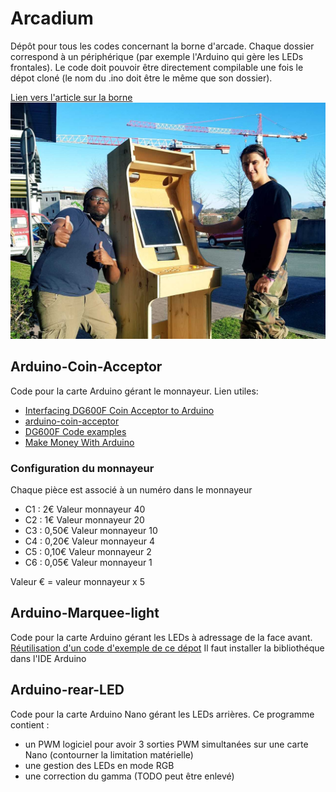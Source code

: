 # Arcadium
Dépôt  pour tous les codes concernant la borne d'arcade. Chaque dossier correspond à un périphérique (par exemple l'Arduino qui gère  les LEDs frontales). Le code doit pouvoir être directement compilable une fois le dépot cloné (le nom du .ino doit être le même que son dossier).


[Lien vers l'article sur la borne](http://estiasystem.estia.fr/archives/2317)
![Une fine équipe!](borne.jpg)

## Arduino-Coin-Acceptor
Code pour la carte Arduino gérant le monnayeur.
Lien utiles:
- [Interfacing DG600F Coin Acceptor to Arduino](https://bigdanzblog.wordpress.com/2015/01/12/interfacing-dg600f-coin-acceptor-to-arduino/)
- [arduino-coin-acceptor
](https://github.com/hxlnt/arduino-coin-acceptor)
- [DG600F Code examples](https://github.com/vvzen/coin-acceptor)
- [Make Money With Arduino](https://www.instructables.com/id/Make-Money-with-Arduino/)

### Configuration du monnayeur
Chaque pièce est associé à un numéro dans le monnayeur
- C1 : 2€       Valeur monnayeur    40
- C2 : 1€       Valeur monnayeur    20
- C3 : 0,50€    Valeur monnayeur    10
- C4 : 0,20€    Valeur monnayeur    4
- C5 : 0,10€    Valeur monnayeur    2
- C6 : 0,05€    Valeur monnayeur    1

Valeur € = valeur monnayeur x 5


## Arduino-Marquee-light
Code pour la carte Arduino gérant les LEDs à adressage  de la face avant.
[Réutilisation d'un code d'exemple de ce dépot](https://github.com/Makuna/NeoPixelBus)
Il faut installer la bibliothéque dans l'IDE Arduino

## Arduino-rear-LED
Code pour la carte Arduino Nano gérant les LEDs arrières. Ce programme contient :

- un PWM logiciel pour avoir 3 sorties PWM simultanées sur une carte Nano (contourner la limitation matérielle)
- une gestion des LEDs en mode RGB
- une correction du gamma (TODO peut être enlevé)
